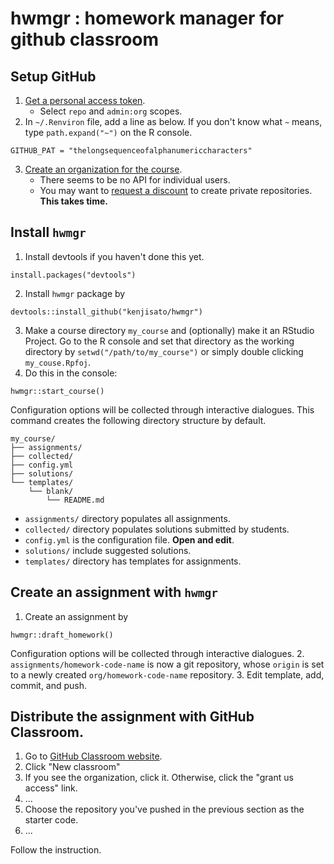
# hwmgr : homework manager for github classroom

## Setup GitHub

1. [Get a personal access token](https://github.com/settings/tokens).
   - Select `repo` and `admin:org` scopes.
2. In `~/.Renviron` file, add a line as below. If you don't know what `~` means, 
   type `path.expand("~")` on the R console.
```
GITHUB_PAT = "thelongsequenceofalphanumericcharacters"
```
3. [Create an organization for the course](https://github.com/organizations/new).
   - There seems to be no API for individual users.
   - You may want to [request a discount](https://education.github.com/discount_requests/new) 
     to create private repositories. **This takes time.**
   
## Install `hwmgr`

1. Install devtools if you haven't done this yet.
```
install.packages("devtools")
```
2. Install `hwmgr` package by 
```
devtools::install_github("kenjisato/hwmgr")
```
3. Make a course directory `my_course` and (optionally) make it an RStudio Project. 
   Go to the R console and set that directory as the working directory by 
   `setwd("/path/to/my_course")` or simply double clicking `my_couse.Rpfoj`.
4. Do this in the console:
```
hwmgr::start_course()
```
   Configuration options will be collected through interactive dialogues. 
   This command creates the following directory structure by default.
```
my_course/
├── assignments/
├── collected/
├── config.yml
├── solutions/
└── templates/
    └── blank/
        └── README.md
```
   - `assignments/` directory populates all assignments.
   - `collected/` directory populates solutions submitted by students.
   - `config.yml` is the configuration file. **Open and edit**.
   - `solutions/` include suggested solutions.
   - `templates/` directory has templates for assignments.

## Create an assignment with `hwmgr`

1. Create an assignment by
```
hwmgr::draft_homework()
```
   Configuration options will be collected through interactive dialogues. 
2. `assignments/homework-code-name` is now a git repository, whose `origin` is set to a
   newly created `org/homework-code-name` repository.
3. Edit template, add, commit, and push.

## Distribute the assignment with GitHub Classroom.

1. Go to [GitHub Classroom website](https://classroom.github.com/classrooms).
2. Click "New classroom"
3. If you see the organization, click it. Otherwise, click the "grant us access" link.
4. ...
5. Choose the repository you've pushed in the previous section as the starter code.
6. ...

Follow the instruction.



